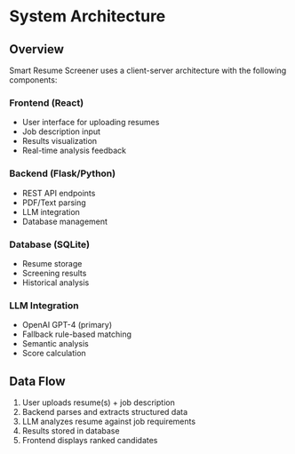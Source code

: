# System Architecture

## Overview
Smart Resume Screener uses a client-server architecture with the following components:

### Frontend (React)
- User interface for uploading resumes
- Job description input
- Results visualization
- Real-time analysis feedback

### Backend (Flask/Python)
- REST API endpoints
- PDF/Text parsing
- LLM integration
- Database management

### Database (SQLite)
- Resume storage
- Screening results
- Historical analysis

### LLM Integration
- OpenAI GPT-4 (primary)
- Fallback rule-based matching
- Semantic analysis
- Score calculation

## Data Flow
1. User uploads resume(s) + job description
2. Backend parses and extracts structured data
3. LLM analyzes resume against job requirements
4. Results stored in database
5. Frontend displays ranked candidates